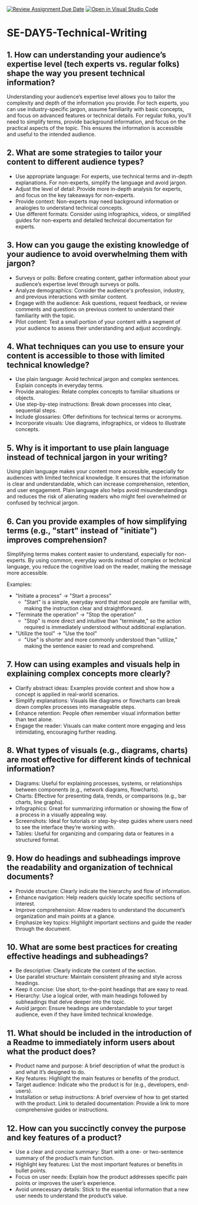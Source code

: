 [![Review Assignment Due Date](https://classroom.github.com/assets/deadline-readme-button-22041afd0340ce965d47ae6ef1cefeee28c7c493a6346c4f15d667ab976d596c.svg)](https://classroom.github.com/a/zsAR-pyY)
[![Open in Visual Studio Code](https://classroom.github.com/assets/open-in-vscode-2e0aaae1b6195c2367325f4f02e2d04e9abb55f0b24a779b69b11b9e10269abc.svg)](https://classroom.github.com/online_ide?assignment_repo_id=15642219&assignment_repo_type=AssignmentRepo)
# SE-DAY5-Technical-Writing
## 1. How can understanding your audience’s expertise level (tech experts vs. regular folks) shape the way you present technical information?
Understanding your audience’s expertise level allows you to tailor the complexity and depth of the information you provide. For tech experts, you can use industry-specific jargon, assume familiarity with basic concepts, and focus on advanced features or technical details. For regular folks, you’ll need to simplify terms, provide background information, and focus on the practical aspects of the topic. This ensures the information is accessible and useful to the intended audience.
## 2. What are some strategies to tailor your content to different audience types?
  - Use appropriate language: For experts, use technical terms and in-depth explanations. For non-experts, simplify the language and avoid jargon.
  - Adjust the level of detail: Provide more in-depth analysis for experts, and focus on the key takeaways for non-experts.
  - Provide context: Non-experts may need background information or analogies to understand technical concepts.
  - Use different formats: Consider using infographics, videos, or simplified guides for non-experts and detailed technical documentation for experts.
## 3. How can you gauge the existing knowledge of your audience to avoid overwhelming them with jargon?
  - Surveys or polls: Before creating content, gather information about your audience’s expertise level through surveys or polls.
  - Analyze demographics: Consider the audience's profession, industry, and previous interactions with similar content.
  - Engage with the audience: Ask questions, request feedback, or review comments and questions on previous content to understand their familiarity with the topic.
  - Pilot content: Test a small portion of your content with a segment of your audience to assess their understanding and adjust accordingly.
## 4. What techniques can you use to ensure your content is accessible to those with limited technical knowledge?
  - Use plain language: Avoid technical jargon and complex sentences. Explain concepts in everyday terms.
  - Provide analogies: Relate complex concepts to familiar situations or objects.
  - Use step-by-step instructions: Break down processes into clear, sequential steps.
  - Include glossaries: Offer definitions for technical terms or acronyms.
  - Incorporate visuals: Use diagrams, infographics, or videos to illustrate concepts.
## 5. Why is it important to use plain language instead of technical jargon in your writing?
Using plain language makes your content more accessible, especially for audiences with limited technical knowledge. It ensures that the information is clear and understandable, which can increase comprehension, retention, and user engagement. Plain language also helps avoid misunderstandings and reduces the risk of alienating readers who might feel overwhelmed or confused by technical jargon.
## 6. Can you provide examples of how simplifying terms (e.g., "start" instead of "initiate") improves comprehension?
Simplifying terms makes content easier to understand, especially for non-experts. By using common, everyday words instead of complex or technical language, you reduce the cognitive load on the reader, making the message more accessible.
  
  Examples:
  - "Initiate a process" → "Start a process"
    - "Start" is a simple, everyday word that most people are familiar with, making the instruction clear and straightforward.
  - "Terminate the operation" → "Stop the operation"
    - "Stop" is more direct and intuitive than "terminate," so the action required is immediately understood without additional explanation.
  - "Utilize the tool" → "Use the tool"
    - "Use" is shorter and more commonly understood than "utilize," making the sentence easier to read and comprehend.
## 7. How can using examples and visuals help in explaining complex concepts more clearly?
  - Clarify abstract ideas: Examples provide context and show how a concept is applied in real-world scenarios.
  - Simplify explanations: Visuals like diagrams or flowcharts can break down complex processes into manageable steps.
  - Enhance retention: People often remember visual information better than text alone.
  - Engage the reader: Visuals can make content more engaging and less intimidating, encouraging further reading.
## 8. What types of visuals (e.g., diagrams, charts) are most effective for different kinds of technical information?
  - Diagrams: Useful for explaining processes, systems, or relationships between components (e.g., network diagrams, flowcharts).
  - Charts: Effective for presenting data, trends, or comparisons (e.g., bar charts, line graphs).
  - Infographics: Great for summarizing information or showing the flow of a process in a visually appealing way.
  - Screenshots: Ideal for tutorials or step-by-step guides where users need to see the interface they’re working with.
  - Tables: Useful for organizing and comparing data or features in a structured format.
## 9. How do headings and subheadings improve the readability and organization of technical documents?
  - Provide structure: Clearly indicate the hierarchy and flow of information.
  - Enhance navigation: Help readers quickly locate specific sections of interest.
  - Improve comprehension: Allow readers to understand the document’s organization and main points at a glance.  
  - Emphasize key topics: Highlight important sections and guide the reader through the document.
## 10. What are some best practices for creating effective headings and subheadings?
  - Be descriptive: Clearly indicate the content of the section.
  - Use parallel structure: Maintain consistent phrasing and style across headings.
  - Keep it concise: Use short, to-the-point headings that are easy to read.
  - Hierarchy: Use a logical order, with main headings followed by subheadings that delve deeper into the topic.
  - Avoid jargon: Ensure headings are understandable to your target audience, even if they have limited technical knowledge.
## 11. What should be included in the introduction of a Readme to immediately inform users about what the product does?
  - Product name and purpose: A brief description of what the product is and what it’s designed to do.
  - Key features: Highlight the main features or benefits of the product.
  - Target audience: Indicate who the product is for (e.g., developers, end-users).
  - Installation or setup instructions: A brief overview of how to get started with the product.
Link to detailed documentation: Provide a link to more comprehensive guides or instructions.
## 12. How can you succinctly convey the purpose and key features of a product?
  - Use a clear and concise summary: Start with a one- or two-sentence summary of the product’s main function.
  - Highlight key features: List the most important features or benefits in bullet points.
  - Focus on user needs: Explain how the product addresses specific pain points or improves the user’s experience.
  - Avoid unnecessary details: Stick to the essential information that a new user needs to understand the product’s value.
